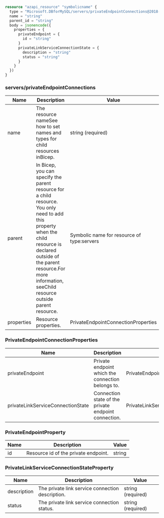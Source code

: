 ```terraform
resource "azapi_resource" "symbolicname" {
  type = "Microsoft.DBforMySQL/servers/privateEndpointConnections@2018-06-01"
  name = "string"
  parent_id = "string"
  body = jsonencode({
    properties = {
      privateEndpoint = {
        id = "string"
      }
      privateLinkServiceConnectionState = {
        description = "string"
        status = "string"
      }
    }
  })
}

```

### servers/privateEndpointConnections

| Name | Description | Value |
|-|-|-|
| name | The resource nameSee how to set names and types for child resources inBicep. | string (required) |
| parent | In Bicep, you can specify the parent resource for a child resource. You only need to add this property when the child resource is declared outside of the parent resource.For more information, seeChild resource outside parent resource. | Symbolic name for resource of type:servers |
| properties | Resource properties. | PrivateEndpointConnectionProperties |


### PrivateEndpointConnectionProperties

| Name | Description | Value |
|-|-|-|
| privateEndpoint | Private endpoint which the connection belongs to. | PrivateEndpointProperty |
| privateLinkServiceConnectionState | Connection state of the private endpoint connection. | PrivateLinkServiceConnectionStateProperty |


### PrivateEndpointProperty

| Name | Description | Value |
|-|-|-|
| id | Resource id of the private endpoint. | string |


### PrivateLinkServiceConnectionStateProperty

| Name | Description | Value |
|-|-|-|
| description | The private link service connection description. | string (required) |
| status | The private link service connection status. | string (required) |


